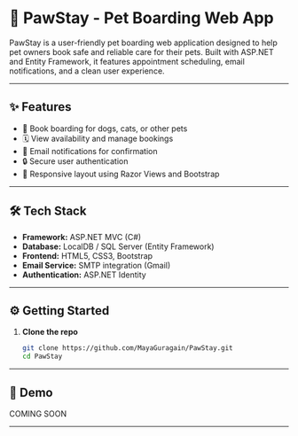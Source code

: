 # 🐾 PawStay - Pet Boarding Web App

PawStay is a user-friendly pet boarding web application designed to help pet owners book safe and reliable care for their pets. Built with ASP.NET and Entity Framework, it features appointment scheduling, email notifications, and a clean user experience.

---

## ✨ Features

- 🐶 Book boarding for dogs, cats, or other pets
- 🗓️ View availability and manage bookings
- 📧 Email notifications for confirmation
- 🔒 Secure user authentication
- 🧩 Responsive layout using Razor Views and Bootstrap

---

## 🛠️ Tech Stack

- **Framework:** ASP.NET MVC (C#)
- **Database:** LocalDB / SQL Server (Entity Framework)
- **Frontend:** HTML5, CSS3, Bootstrap
- **Email Service:** SMTP integration (Gmail)
- **Authentication:** ASP.NET Identity

---

## ⚙️ Getting Started

1. **Clone the repo**  
   ```bash
   git clone https://github.com/MayaGuragain/PawStay.git
   cd PawStay
   
---

## 👀 Demo

COMING SOON

---
